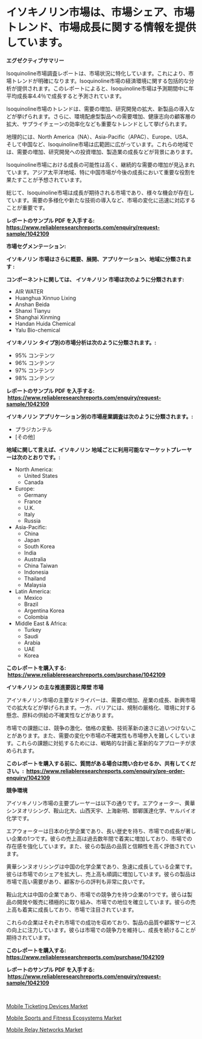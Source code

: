 <p><h1>イソキノリン市場は、市場シェア、市場トレンド、市場成長に関する情報を提供しています。</h1></p><p><strong>エグゼクティブサマリー</strong></p>
<p><p>Isoquinoline市場調査レポートは、市場状況に特化しています。これにより、市場トレンドが明確になります。Isoquinoline市場の経済環境に関する包括的な分析が提供されます。このレポートによると、Isoquinoline市場は予測期間中に年平均成長率4.4％で成長すると予測されています。</p><p>Isoquinoline市場のトレンドは、需要の増加、研究開発の拡大、新製品の導入などが挙げられます。さらに、環境配慮型製品への需要増加、健康志向の顧客層の拡大、サプライチェーンの効率化なども重要なトレンドとして挙げられます。</p><p>地理的には、North America（NA）、Asia-Pacific（APAC）、Europe、USA、そして中国など、Isoquinoline市場は広範囲に広がっています。これらの地域では、需要の増加、研究開発への投資増加、製造業の成長などが背景にあります。</p><p>Isoquinoline市場における成長の可能性は高く、継続的な需要の増加が見込まれています。アジア太平洋地域、特に中国市場が今後の成長において重要な役割を果たすことが予想されています。</p><p>総じて、Isoquinoline市場は成長が期待される市場であり、様々な機会が存在しています。需要の多様化や新たな技術の導入など、市場の変化に迅速に対応することが重要です。</p></p>
<p><strong>レポートのサンプル PDF を入手する: <a href="https://www.reliableresearchreports.com/enquiry/request-sample/1042109">https://www.reliableresearchreports.com/enquiry/request-sample/1042109</a></strong></p>
<p><strong>市場セグメンテーション:</strong></p>
<p><strong> イソキノリン 市場はさらに概要、展開、アプリケーション、地域に分類されます :</strong></p>
<p><strong>コンポーネントに関しては、 イソキノリン 市場は次のように分類されます: &nbsp;</strong></p>
<p><ul><li>AIR WATER</li><li>Huanghua Xinnuo Lixing</li><li>Anshan Beida</li><li>Shanxi Tianyu</li><li>Shanghai Xinming</li><li>Handan Huida Chemical</li><li>Yalu Bio-chemical</li></ul></p>
<p><strong> イソキノリン タイプ別の市場分析は次のように分類されます。:</strong></p>
<p><ul><li>95% コンテンツ</li><li>96% コンテンツ</li><li>97% コンテンツ</li><li>98% コンテンツ</li></ul></p>
<p><strong>レポートのサンプル PDF を入手する: &nbsp;<a href="https://www.reliableresearchreports.com/enquiry/request-sample/1042109">https://www.reliableresearchreports.com/enquiry/request-sample/1042109</a></strong></p>
<p><strong> イソキノリン アプリケーション別の市場産業調査は次のように分類されます。:</strong></p>
<p><ul><li>プラジカンテル</li><li>[その他]</li></ul></p>
<p><strong>地域に関して言えば、イソキノリン 地域ごとに利用可能なマーケットプレーヤーは次のとおりです。:</strong></p>
<p><ul>
    <li>
        North America:
        <ul>
            <li>United States</li>
            <li>Canada</li>
        </ul>
    </li>
    <li>
        Europe:
        <ul>
            <li>Germany</li>
            <li>France</li>
            <li>U.K.</li>
            <li>Italy</li>
            <li>Russia</li>
        </ul>
    </li>
    <li>
        Asia-Pacific:
        <ul>
            <li>China</li>
            <li>Japan</li>
            <li>South Korea</li>
            <li>India</li>
            <li>Australia</li>
            <li>China Taiwan</li>
            <li>Indonesia</li>
            <li>Thailand</li>
            <li>Malaysia</li>
        </ul>
    </li>
    <li>
        Latin America:
        <ul>
            <li>Mexico</li>
            <li>Brazil</li>
            <li>Argentina Korea</li>
            <li>Colombia</li>
        </ul>
    </li>
    <li>
        Middle East & Africa:
        <ul>
            <li>Turkey</li>
            <li>Saudi</li>
            <li>Arabia</li>
            <li>UAE</li>
            <li>Korea</li>
        </ul>
    </li>
    </ul></p>
<p><strong>このレポートを購入する: &nbsp;<a href="https://www.reliableresearchreports.com/purchase/1042109">https://www.reliableresearchreports.com/purchase/1042109</a></strong></p>
<p><strong>イソキノリン の主な推進要因と障壁 市場</strong></p>
<p><p>アイソキノリン市場の主要なドライバーは、需要の増加、産業の成長、新興市場での拡大などが挙げられます。一方、バリアには、規制の厳格化、環境に対する懸念、原料の供給の不確実性などがあります。</p><p>市場での課題には、競争の激化、価格の変動、技術革新の速さに追いつけないことがあります。また、需要の変化や市場の不確実性も市場参入を難しくしています。これらの課題に対処するためには、戦略的な計画と革新的なアプローチが求められます。</p></p>
<p><strong>このレポートを購入する前に、質問がある場合は問い合わせるか、共有してください。:&nbsp; <a href="https://www.reliableresearchreports.com/enquiry/pre-order-enquiry/1042109">https://www.reliableresearchreports.com/enquiry/pre-order-enquiry/1042109</a></strong></p>
<p><strong>競争環境</strong></p>
<p><p>アイソキノリン市場の主要プレーヤーは以下の通りです。エアウォーター、黄華シンヌオリシング、鞍山北大、山西天宇、上海新明、邯鄲匯達化学、ヤルバイオ化学です。</p><p>エアウォーターは日本の化学企業であり、長い歴史を持ち、市場での成長が著しい企業の1つです。彼らの売上高は過去数年間で着実に増加しており、市場での存在感を強化しています。また、彼らの製品の品質と信頼性を高く評価されています。</p><p>黄華シンヌオリシングは中国の化学企業であり、急速に成長している企業です。彼らは市場でのシェアを拡大し、売上高も順調に増加しています。彼らの製品は市場で高い需要があり、顧客からの評判も非常に良いです。</p><p>鞍山北大は中国の企業であり、市場での競争力を持つ企業の1つです。彼らは製品の開発や販売に積極的に取り組み、市場での地位を確立しています。彼らの売上高も着実に成長しており、市場で注目されています。</p><p>これらの企業はそれぞれ市場での成功を収めており、製品の品質や顧客サービスの向上に注力しています。彼らは市場での競争力を維持し、成長を続けることが期待されています。</p></p>
<p><strong>このレポートを購入する: &nbsp; <a href="https://www.reliableresearchreports.com/purchase/1042109">https://www.reliableresearchreports.com/purchase/1042109</a></strong></p>
<p><strong>レポートのサンプル PDF を入手する: &nbsp;<a href="https://www.reliableresearchreports.com/enquiry/request-sample/1042109">https://www.reliableresearchreports.com/enquiry/request-sample/1042109</a></strong><strong></strong></p>
<p>&nbsp;</p>
<p><p><a href="https://view.publitas.com/reportprime-1/mobile-ticketing-devices-market-research-report-the-key-to-successful-business-strategy-forecasted-for-period-from-2023-2030/">Mobile Ticketing Devices Market</a></p><p><a href="https://view.publitas.com/reportprime-1/mobile-sports-and-fitness-ecosystems-market-furnish-information-about-market-size-market-share-market-dynamics-and-projections-spanning-from-2023-to-2030/">Mobile Sports and Fitness Ecosystems Market</a></p><p><a href="https://view.publitas.com/reportprime-1/mobile-relay-networks-market-share-market-new-trends-analysis-report-by-type-by-application-by-end-use-by-region-and-segment-forecasts-2023-2030/">Mobile Relay Networks Market</a></p></p>